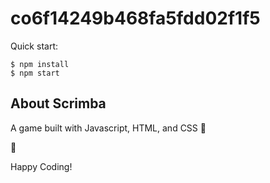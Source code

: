 # co6f14249b468fa5fdd02f1f5

Quick start:

```
$ npm install
$ npm start
````


## About Scrimba

A game built with Javascript, HTML, and CSS 🎉

 🚀


Happy Coding!